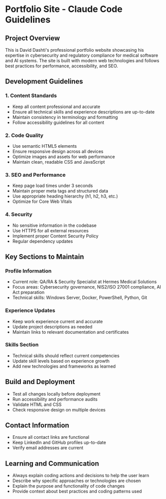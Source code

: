 # Portfolio Site - Claude Code Guidelines

## Project Overview

This is David Dashti's professional portfolio website showcasing his expertise in cybersecurity and regulatory compliance for medical software and AI systems. The site is built with modern web technologies and follows best practices for performance, accessibility, and SEO.

## Development Guidelines

### 1. Content Standards
- Keep all content professional and accurate
- Ensure all technical skills and experience descriptions are up-to-date
- Maintain consistency in terminology and formatting
- Follow accessibility guidelines for all content

### 2. Code Quality
- Use semantic HTML5 elements
- Ensure responsive design across all devices
- Optimize images and assets for web performance
- Maintain clean, readable CSS and JavaScript

### 3. SEO and Performance
- Keep page load times under 3 seconds
- Maintain proper meta tags and structured data
- Use appropriate heading hierarchy (h1, h2, h3, etc.)
- Optimize for Core Web Vitals

### 4. Security
- No sensitive information in the codebase
- Use HTTPS for all external resources
- Implement proper Content Security Policy
- Regular dependency updates

## Key Sections to Maintain

### Profile Information
- Current role: QA/RA & Security Specialist at Hermes Medical Solutions
- Focus areas: Cybersecurity governance, NIS2/ISO 27001 compliance, AI Act preparation
- Technical skills: Windows Server, Docker, PowerShell, Python, Git

### Experience Updates
- Keep work experience current and accurate
- Update project descriptions as needed
- Maintain links to relevant documentation and certificates

### Skills Section
- Technical skills should reflect current competencies
- Update skill levels based on experience growth
- Add new technologies and frameworks as learned

## Build and Deployment
- Test all changes locally before deployment
- Run accessibility and performance audits
- Validate HTML and CSS
- Check responsive design on multiple devices

## Contact Information
- Ensure all contact links are functional
- Keep LinkedIn and GitHub profiles up-to-date
- Verify email addresses are current

## Learning and Communication
- Always explain coding actions and decisions to help the user learn
- Describe why specific approaches or technologies are chosen
- Explain the purpose and functionality of code changes
- Provide context about best practices and coding patterns used